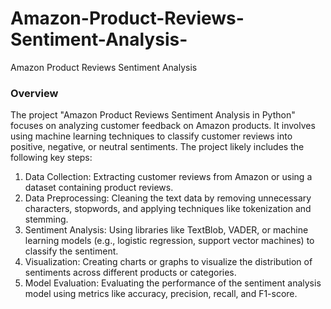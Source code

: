 # Amazon-Product-Reviews-Sentiment-Analysis-
Amazon Product Reviews Sentiment Analysis 

### Overview

The project "Amazon Product Reviews Sentiment Analysis in Python" focuses on analyzing customer feedback on Amazon products. It involves using machine learning techniques to classify customer reviews into positive, negative, or neutral sentiments. 
The project likely includes the following key steps:

1. Data Collection: Extracting customer reviews from Amazon or using a dataset containing product reviews.
2. Data Preprocessing: Cleaning the text data by removing unnecessary characters, stopwords, and applying techniques like tokenization and stemming.
3. Sentiment Analysis: Using libraries like TextBlob, VADER, or machine learning models (e.g., logistic regression, support vector machines) to classify the sentiment.
4. Visualization: Creating charts or graphs to visualize the distribution of sentiments across different products or categories.
5. Model Evaluation: Evaluating the performance of the sentiment analysis model using metrics like accuracy, precision, recall, and F1-score.
